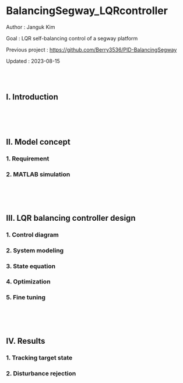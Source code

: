 # BalancingSegway_LQRcontroller
Author   : Janguk Kim

Goal    : LQR self-balancing control of a segway platform

Previous project : https://github.com/Berry3536/PID-BalancingSegway 

Updated : 2023-08-15



<br/><br/>
## Ⅰ. Introduction





<br/><br/><br/>
## Ⅱ. Model concept

### 1. Requirement

### 2. MATLAB simulation





<br/><br/><br/>
## Ⅲ. LQR balancing controller design

### 1. Control diagram

### 2. System modeling

### 3. State equation

### 4. Optimization

### 5. Fine tuning







<br/><br/><br/>
## Ⅳ. Results

### 1. Tracking target state

### 2. Disturbance rejection




